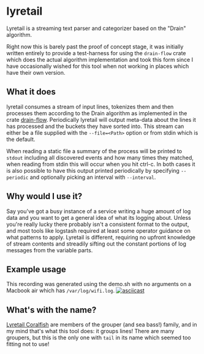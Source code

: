 # lyretail
Lyretail is a streaming text parser and categorizer based on the "Drain" algorithm.

Right now this is barely past the proof of concept stage, it was initially written entirely to provide a test-harness for using the `drain-flow` crate which does the actual algorithm implementation and took this form since I have occasionally wished for this tool when not working in places which have their own version. 

## What it does
lyretail consumes a stream of input lines, tokenizes them and then processes them according to the Drain algorithm as implemented in the crate [drain-flow](https://github.com/nharring-adjacent/drain-flow). Periodically lyretail will output meta-data about the lines it has processed and the buckets they have sorted into. This stream can either be a file supplied with the `--file=<Path>` option or from stdin which is the default.

When reading a static file a summary of the process will be printed to `stdout` including all discovered events and how many times they matched, when reading from stdin this will occur when you hit ctrl-c. In both cases it is also possible to have this output printed periodically by specifying `--periodic` and optionally picking an interval with `--interval`.

## Why would I use it?
Say you've got a busy instance of a service writing a huge amount of log data and you want to get a general idea of what its logging about. Unless you're really lucky there probably isn't a consistent format to the output, and most tools like logstash required at least some operator guidance on what patterns to apply.
Lyretail is different, requiring no upfront knowledge of stream contents and streadily sifting out the constant portions of log messages from the variable parts. 

## Example usage
This recording was generated using the demo.sh with no arguments on a Macbook air which has `/var/log/wifi.log`.
[![asciicast](https://asciinema.org/a/481881.png)](https://asciinema.org/a/481881?autoplay=1&preload=1)

## What's with the name?
[Lyretail Coralfish](https://en.wikipedia.org/wiki/Sea_goldie) are members of the grouper (and sea bass!) family, and in my mind
that's what this tool does: it groups lines! There are many groupers, but this is the only one with `tail` in its name which seemed
too fitting not to use!